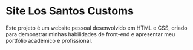 # Site Los Santos Customs
Este projeto é um website pessoal desenvolvido em HTML e CSS, criado para demonstrar minhas habilidades de front-end e apresentar meu portfólio acadêmico e profissional. 
